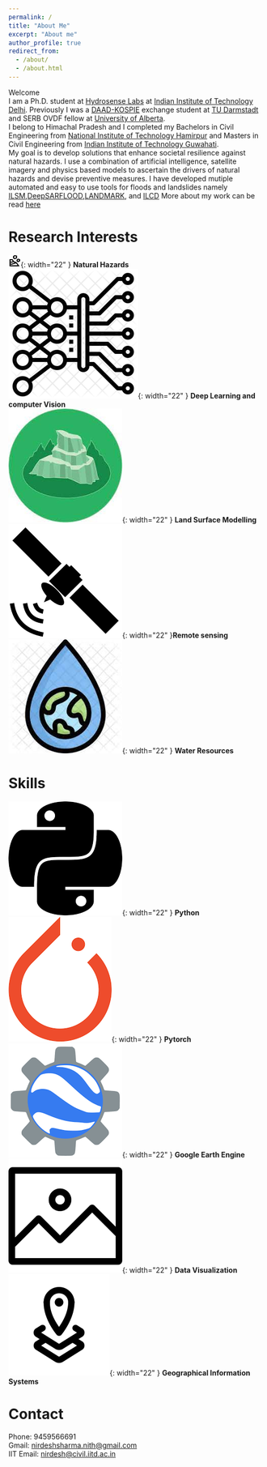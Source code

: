 ```yaml
---
permalink: /
title: "About Me"
excerpt: "About me"
author_profile: true
redirect_from: 
  - /about/
  - /about.html
---
```

Welcome  
I am a Ph.D. student at [Hydrosense Labs](https://hydrosense.iitd.ac.in/team/) at [Indian Institute of Technology Delhi](https://iitd.ac.in). Previously I was a [DAAD-KOSPIE](https://www2.daad.de/deutschland/stipendium/datenbank/en/21148-scholarship-database/?detail=57504697) exchange student at [TU Darmstadt](https://www.tu-darmstadt.de/index.en.jsp) and SERB OVDF fellow at [University of Alberta](https://www.ualberta.ca/index.html).  
I belong to Himachal Pradesh and I completed my Bachelors in Civil Engineering from [National Institute of Technology Hamirpur](https://nith.ac.in) and Masters in Civil Engineering from [Indian Institute of Technology Guwahati](https://iitg.ac.in).  
My goal is to develop solutions that enhance societal resilience against natural hazards. I use a combination of artificial intelligence, satellite imagery and physics based models to ascertain the drivers of natural hazards and devise preventive measures. I have developed mutiple automated and easy to use tools for floods and  landslides namely [ILSM](ILSM),[DeepSARFLOOD](DS),[LANDMARK](), and [ILCD]()
More about my work can be read [here]()

Research Interests
======

![ls](icons/ls.png){: width="22" }      <b>Natural Hazards</b>         
![ls](icons/dl.png){: width="22" }
<b>Deep Learning and computer Vision</b>   
![ls](icons/lsm.jpeg){: width="22" } <b>Land Surface Modelling</b>     
![ls](icons/remote.png){: width="22" }<b>Remote sensing</b>   
![ls](icons/wre.jpeg){: width="22" } <b>Water Resources</b>   

Skills
======
![ls](icons/py.png){: width="22" } <b>Python</b>  
![ls](icons/torch.png){: width="22" } <b>Pytorch</b>   
![ls](icons/gee.png){: width="22" } <b>Google Earth Engine</b>  
![ls](icons/ph.png){: width="22" } <b>Data Visualization</b>  
![ls](icons/gis.png){: width="22" } <b>Geographical Information Systems</b> 

Contact
======

Phone: 9459566691  
Gmail: nirdeshsharma.nith@gmail.com  
IIT Email: nirdesh@civil.iitd.ac.in  
